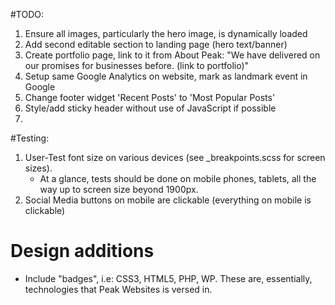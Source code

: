 #TODO:
1. Ensure all images, particularly the hero image, is dynamically loaded
2. Add second editable section to landing page (hero text/banner)
3. Create portfolio page, link to it from About Peak: "We have delivered on our promises for businesses before. (link to portfolio)"
4. Setup same Google Analytics on website, mark as landmark event in Google
5. Change footer widget 'Recent Posts' to 'Most Popular Posts'
6. Style/add sticky header without use of JavaScript if possible
7. 

#Testing:
1. User-Test font size on various devices (see _breakpoints.scss for screen sizes). 
    - At a glance, tests should be done on mobile phones, tablets, all the way up to screen size beyond 1900px.
2. Social Media buttons on mobile are clickable (everything on mobile is clickable)

# Design additions
- Include "badges", i.e: CSS3, HTML5, PHP, WP. These are, essentially, technologies that Peak Websites is versed in.



